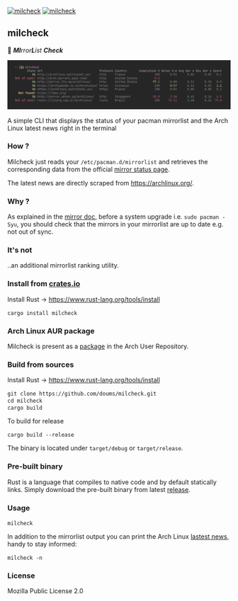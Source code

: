 [![milcheck](https://img.shields.io/github/actions/workflow/status/doums/milcheck/rust.yml?color=0D0D0D&logoColor=BFBFBF&labelColor=404040&logo=github&style=for-the-badge)](https://github.com/doums/milcheck/actions?query=workflow%3ARust)
[![milcheck](https://img.shields.io/aur/version/milcheck?color=0D0D0D&logoColor=BFBFBF&labelColor=404040&logo=arch-linux&style=for-the-badge)](https://aur.archlinux.org/packages/milcheck/)

## milcheck

:tea: _**MI**rror**L**ist **Check**_

![milcheck](https://raw.githubusercontent.com/doums/milcheck/master/public/milcheck.png)

A simple CLI that displays the status of your pacman mirrorlist
and the Arch Linux latest news right in the terminal

### How ?

Milcheck just reads your `/etc/pacman.d/mirrorlist` and retrieves
the corresponding data from the official
[mirror status page](https://www.archlinux.org/mirrors/status/).

The latest news are directly scraped from https://archlinux.org/.

### Why ?

As explained in the
[mirror doc](https://wiki.archlinux.org/index.php/Mirrors), before
a system upgrade i.e. `sudo pacman -Syu`, you should check that
the mirrors in your mirrorlist are up to date e.g. not out of
sync.

### It's not

..an additional mirrorlist ranking utility.

### Install from [crates.io](https://crates.io/crates/milcheck)

Install Rust -> https://www.rust-lang.org/tools/install

```
cargo install milcheck
```

### Arch Linux AUR package

Milcheck is present as a
[package](https://aur.archlinux.org/packages/milcheck) in the Arch
User Repository.

### Build from sources

Install Rust -> https://www.rust-lang.org/tools/install

```
git clone https://github.com/doums/milcheck.git
cd milcheck
cargo build
```

To build for release

```
cargo build --release
```

The binary is located under `target/debug` or `target/release`.

### Pre-built binary

Rust is a language that compiles to native code and by default
statically links. Simply download the pre-built binary from latest
[release](https://github.com/doums/milcheck/releases/latest).

### Usage

```
milcheck
```

In addition to the mirrorlist output you can print the Arch Linux
[lastest news](https://archlinux.org/), handy to stay informed:

```
milcheck -n
```

### License

Mozilla Public License 2.0
